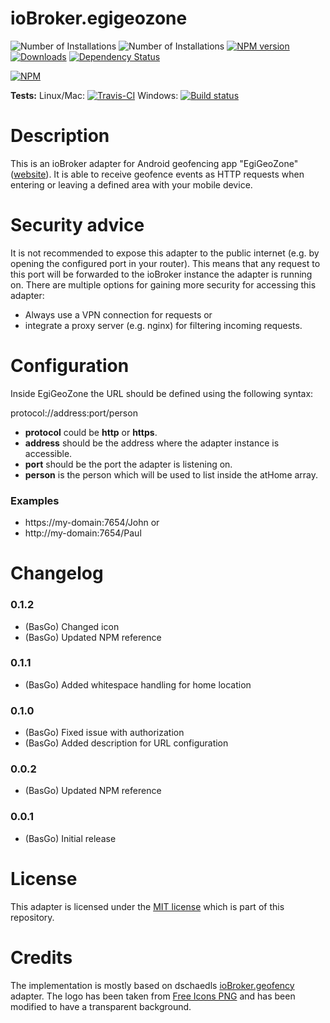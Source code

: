 # ioBroker.egigeozone
![Number of Installations](http://iobroker.live/badges/egigeozone-installed.svg) ![Number of Installations](http://iobroker.live/badges/egigeozone-stable.svg) 
[![NPM version](https://img.shields.io/npm/v/iobroker.egigeozone.svg)](https://www.npmjs.com/package/iobroker.egigeozone)
[![Downloads](https://img.shields.io/npm/dm/iobroker.egigeozone.svg)](https://www.npmjs.com/package/iobroker.egigeozone)
[![Dependency Status](https://img.shields.io/david/basgo/iobroker.egigeozone.svg)](https://david-dm.org/basgo/iobroker.egigeozone)


[![NPM](https://nodei.co/npm/iobroker.egigeozone.png?downloads=true)](https://nodei.co/npm/iobroker.egigeozone/)

**Tests:** Linux/Mac: [![Travis-CI](https://img.shields.io/travis/BasGo/ioBroker.egigeozone/master.svg)](https://travis-ci.org/BasGo/ioBroker.egigeozone)
Windows: [![Build status](https://ci.appveyor.com/api/projects/status/eobyt279ncmd9qbi/branch/master?svg=true)](https://ci.appveyor.com/project/BasGo/iobroker-egigeozone/branch/master)

# Description
This is an ioBroker adapter for Android geofencing app "EgiGeoZone" ([website](https://egigeozone.de/)). It is able to receive geofence events as HTTP requests when entering or leaving a defined area with your mobile device.

# Security advice
It is not recommended to expose this adapter to the public internet (e.g. by opening the configured port in your router). This means that any request to this port will be forwarded to the ioBroker instance the adapter is running on. There are multiple options for gaining more security for accessing this adapter:
* Always use a VPN connection for requests or
* integrate a proxy server (e.g. nginx) for filtering incoming requests.

# Configuration

Inside EgiGeoZone the URL should be defined using the following syntax:

protocol://address:port/person

* **protocol** could be **http** or **https**.
* **address** should be the address where the adapter instance is accessible.
* **port** should be the port the adapter is listening on.
* **person** is the person which will be used to list inside the atHome array.

### Examples
* https://my-domain:7654/John or
* http://my-domain:7654/Paul

# Changelog

### 0.1.2
* (BasGo) Changed icon
* (BasGo) Updated NPM reference

### 0.1.1
* (BasGo) Added whitespace handling for home location

### 0.1.0
* (BasGo) Fixed issue with authorization
* (BasGo) Added description for URL configuration

### 0.0.2
* (BasGo) Updated NPM reference

### 0.0.1
* (BasGo) Initial release

# License
This adapter is licensed under the [MIT license](../blob/master/LICENSE) which is part of this repository.

# Credits
The implementation is mostly based on dschaedls [ioBroker.geofency](https://github.com/ioBroker/ioBroker.geofency) adapter. The logo has been taken from [Free Icons PNG](http://www.freeiconspng.com/images/maps-icon) and has been modified to have a transparent background.
